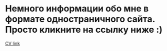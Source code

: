 # Немного информации обо мне в формате одностраничного сайта. Просто кликните на ссылку ниже :)

[CV link](https://ssempusha.github.io/cv/)
